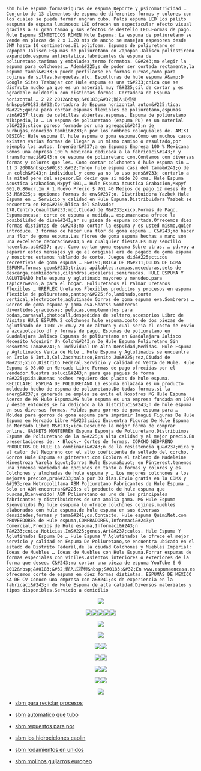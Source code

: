 
```
sbm hule espuma formasFiguras de espuma Deporte y psicomotricidad … Conjunto de 13 elementos de espuma de diferentes formas y colores con los cuales se puede formar ungran cubo. Palos espuma LED Los palito esspuma de espuma luminosos LED ofrecen un espectacular efecto visual gracias a su gran tamao y sus efectos de destello LED.Formas de pago. Hule Espuma SINTETICOS ROMEN Hule Espuma: La espuma de poliuretano se vende en placas de 2 x 1.20 mts de ancho se manejan espesores desde 3MM hasta 10 centimetros.El polifoam. Espumas de poliuretano en Zapopan Jalisco Espumas de poliuretano en Zapopan Jalisco poliestireno expandido,espuma antiestatica,fabricantes de espuma de poliuretano,tarimas y embalades,termo formatos. C&#243;mo elegir la espuma para colchones,… Adem&#225;s de poder ser cortada rectamente,la espuma tambi&#233;n puede perfilarse en formas curvas,como para cojines de sillas,banquetas,etc. Esculturas de hule espuma A&amp;D Google Sites Trabajar con Hule espuma es una t&#233;cnica que se disfruta mucho ya que es un material muy f&#225;cil de cortar y es agradable moldearlo con distintas formas. Cortadora de Espuma horizontal … 2 22 2012&nbsp;&#0183;&#32;嵌入式视频&nbsp;&#0183;&#32;Cortadora de Espuma horizontal autom&#225;tica: M&#225;quina para cortar espumas flexibles de poliuretano,espumas vin&#237;licas de celdillas abiertas,espumas. Espuma de poliuretano Wikipedia,la … La espuma de poliuretano (espuma PU) es un material pl&#225;stico poroso formado por una agregaci&#243;n de burbujas,conocido tambi&#233;n por los nombres coloquiales de. AMIKI DESIGN: Hule espuma El hule espuma o goma espuma.Como en muchos casos existen varias formas de llegar a un mismo camino o resultado,por ejemplo los autos. Ingenier&#237;a en Espumas Empresa 100 % Mexicana Somos una empresa 100 % mexicana dedicada a la fabricaci&#243;n y transformaci&#243;n de espuma de poliuretano con.Contamos con diversas formas y colores que les. Como cortar colchoneta d hule espuma sin … 11 3 2008&nbsp;&#0183;&#32;Tengo hule espuma casi del tama&#241;o de un colch&#243;n individual y como ya no lo uso pens&#233; cortarlo a la mitad pero del espesor.Es decir que si mide 20 cms. Hule Espuma Acustica Grabacion,Mxpyf 001,… Hule Espuma Acustica Grabacion,Mxpyf 001,0.80ncr,1m X 1.Nuevo Precio $ 761 40 Medios de pago.12 meses de $ 63.M&#225;s opciones Formas de env&#237;o. Distribuidora Yazbek Hule Espuma en … Servicio y calidad en Hule Espuma.Distribuidora Yazbek se encuentra en Rep&#250;blica del Salvador 178,Centro,Cuauht&#233;moc,Ciudad de M&#233;xico.Formas de Pago. Espumaencasa; corte de espuma a medida,… espumaencasa ofrece la posibilidad de dise&#241;ar su pieza de espuma cortada.Ofrecemos diez formas distintas de c&#243;mo cortar la espuma y es usted mismo,quien introduce. 3 formas de hacer una flor de goma espuma … C&#243;mo hacer una flor de goma espuma.Las flores de goma espuma hechas a mano son una excelente decoraci&#243;n en cualquier fiesta.Es muy sencillo hacerlas,as&#237; que. Como cortar goma espuma Sobre otras. … pd.voy a separar estos mensajes ya qe el original era de pegado de goma espuma y nosotros estamos hablando de corte. Juegos did&#225;cticos recreativos de goma espuma … F&#193;BRICA DE M&#211;DULOS DE GOMA ESPUMA.formas geom&#233;tricas apilables,rampas,mecedoras,sets de descarga,cambiadores,cilindros,escaleras,semiruedas. HULE ESPUMA Y AGLUTINADO hule espuma y aglutinado mayoreo y menudeo.para tapicer&#205;a para el hogar. Poliuretanos el Palmar Uretanos Flexibles … UREFLEX Uretanos Flexibles productos y procesos en espuma flexible de poliuretano,pantogr&#225;fo,laminado,corte vertical,electrocorte,aglutinado Gorros de goma espuma eva.Sombreros … Gorros de goma espuma y goma eva.Shatss Sombreros divertidos,graciosos; pelucas,complementos para bodas,carnaval,photocall,despedidas de soltero,accesorios Libro de Visitas HULE ESPUMA 2 colchones hule espuma.costo de dos piezas de aglutinado de 190x 70 cm.y 20 de altura y cual seria el costo de envio a azcapotzalco df y formas de pago. Espumas de poliuretano en Guadalajara Jalisco Espumas de poliuretano en Guadalajara Jalisco Necesito Adquirir Un Colch&#243;n De Hule Espuma Poliuretano Sin Resortes Tama&#241;o Individual De Alta Densidad,Medidas. Hule Espuma y Aglutinados Venta de Hule … Hule Espuma y Aglutinados se encuentra en Irolo 6 Int.3,Col.Zacahuitzco,Benito Ju&#225;rez,Ciudad de M&#233;xico,Distrito Federal.Servicio y calidad en Venta de Hule. Hule Espuma $ 98.00 en Mercado Libre Formas de pago ofrecidas por el vendedor.Nuestra soluci&#243;n para que pagues de forma r&#225;pida.Buenas noches requiero dos placas de hule espuma. RECICLAJE: ESPUMA DE POLIURETANO La espuma enlazada es un producto moldeado hecho de espuma de poliuretano.De todas formas,si la energ&#237;a generada se emplea se evita el Nosotros MG Hule Espuma Acerca de MG Hule Espuma.MG hule espuma es una empresa fundada en 1974 y desde entonces se ha dedicado a la distribuci&#243;n de hule espuma en sus diversas formas. Moldes para gorros de goma espuma para … Moldes para gorros de goma espuma para imprimir Imagui Figuras De Hule Espuma en Mercado Libre M&#233;xico Encuentra Figuras De Hule Espuma en Mercado Libre M&#233;xico.Descubre la mejor forma de comprar online. GASKETS MONTERREY Espuma Esponja de Poliuretano.Distribuimos Espuma de Poliuretano de la m&#225;s alta calidad y al mejor precio.En presentaciones de: • Block.• Cortes de formas. CORCHO NEOPRENO PRODUCTOS DE HULE La combinaci&#243;n de la resistencia qu&#237;mica y al calor del Neopreno con el alto coeficiente de sellado del corcho. Gorros Hule Espuma es.pinterest.com Explora el tablero de Madeleine Hinestroza Varela &quot;Gorros Hule Espuma&quot; en Pinterest.tenemos una inmensa variedad de opciones en tanto a formas y colores y es. Colchones y almohadas de hule espuma y … Los mejores colchones a los mejores precios,pru&#233;balo por 30 dias.Envio gratis en la CDMX y &#193;rea Metropolitana ABM Poliuretano Fabricantes de Hule Espuma … Solo en ABM encontrar&#225;s el producto de hule espuma que buscas,Bienvenido! ABM Poliuretano es uno de los principales fabricantes y distribuidores de una amplia gama. MG Hule Espuma Bienvenidos Mg hule esupuma le ofrece colchones cojines,muebles elaborados con hule espuma.de hule espuma en sus diversas densidades,formas y tama&#241;os.Contacto. Hule espuma QuimiNet.com PROVEEDORES de Hule espuma,COMPRADORES,Informaci&#243;n Comercial,Precios de Hule espuma,Informaci&#243;n T&#233;cnica,Noticias,Im&#225;genes,Art&#237;culos. Hule Espuma Y Aglutinados Espuma De … Hule Espuma Y Aglutinados le ofrece el mejor servicio y calidad en Espuma De Poliuretano,se encuentra ubicado en el estado de Distrito Federal,de la ciudad Colchones y Muebles Imperial: Ideas de Muebles … Ideas de Muebles con Hule Espuma.Forrar espumas de formas especiales con viniles.Asientos interiores o exteriores de la forma que desee. C&#243;mo cortar una pieza de espuma YouTube 6 6 2012&nbsp;&#0183;&#32;嵌入式视频&nbsp;&#0183;&#32;En www.espumaencasa.es ofrecemos corte de espuma en diez formas distintas. ESPUMAS DE MEXICO SA DE CV Conoce una empresa con a&#241;os de experiencia en la fabricaci&#243;n de Hule Espuma de alta calidad.Diversos materiales y tipos disponibles.Servicio a domicilio 
```

<div align="center">

<a href="https://es-crusher.shibang-china.com/github&k=sbm+hule+espuma+formas"><img src="https://static.shibang-china.com/es/crusher/logo.jpg"></a>

<a href="https://es-crusher.shibang-china.com/github&k=sbm+hule+espuma+formas"><img src="https://static.shibang-china.com/es/crusher/index.jpg"></a><a href="https://es-crusher.shibang-china.com/material.htmlgithub&k=sbm+hule+espuma+formas"><img src="https://static.shibang-china.com/es/crusher/material.jpg"></a><a href="https://es-crusher.shibang-china.com/application.htmlgithub&k=sbm+hule+espuma+formas"><img src="https://static.shibang-china.com/es/crusher/application.jpg"></a><a href="https://es-crusher.shibang-china.com/aboutus.htmlgithub&k=sbm+hule+espuma+formas"><img src="https://static.shibang-china.com/es/crusher/aboutus.jpg"></a><a href="https://es-crusher.shibang-china.com/contact.htmlgithub&k=sbm+hule+espuma+formas"><img src="https://static.shibang-china.com/es/crusher/contact.jpg"></a>

<a href="https://es-crusher.shibang-china.com/github&k=sbm+hule+espuma+formas"><img src="https://static.shibang-china.com/es/crusher/banner.jpg"></a>

<a href="https://swt.shibang-china.com/github&k=sbm+hule+espuma+formas"><img src="https://static.shibang-china.com/es/crusher/text.jpg"></a>

<a href="https://swt.shibang-china.com/github&k=sbm+hule+espuma+formas"><img src="https://static.shibang-china.com/es/crusher/chat.jpg"></a><a href="https://es-crusher.shibang-china.com/contact.htmlgithub&k=sbm+hule+espuma+formas"><img src="https://static.shibang-china.com/es/crusher/message.jpg"></a>

<a href="https://es-crusher.shibang-china.com/products/pe.htmlgithub&k=sbm+hule+espuma+formas"><img src="https://static.shibang-china.com/es/crusher/pe.jpg"></a><a href="https://es-crusher.shibang-china.com/products/pf.htmlgithub&k=sbm+hule+espuma+formas"><img src="https://static.shibang-china.com/es/crusher/pf.jpg"></a>

<a href="https://es-crusher.shibang-china.com/products/hpt.htmlgithub&k=sbm+hule+espuma+formas"><img src="https://static.shibang-china.com/es/crusher/hpt.jpg"></a><a href="https://es-crusher.shibang-china.com/products/vsi.htmlgithub&k=sbm+hule+espuma+formas"><img src="https://static.shibang-china.com/es/crusher/vsi.jpg"></a>

<a href="https://es-crusher.shibang-china.com/products/klv.htmlgithub&k=sbm+hule+espuma+formas"><img src="https://static.shibang-china.com/es/crusher/klv.jpg"></a><a href="https://es-crusher.shibang-china.com/products/portable.htmlgithub&k=sbm+hule+espuma+formas"><img src="https://static.shibang-china.com/es/crusher/portable.jpg"></a>

<a href="https://swt.shibang-china.com/github&k=sbm+hule+espuma+formas"><img src="https://static.shibang-china.com/es/crusher/case.jpg"></a>

</div>


* [sbm para reciclar procesos](sbm%20para%20reciclar%20procesos.md)

* [sbm automatico que tubo](sbm%20automatico%20que%20tubo.md)

* [sbm repuestos para por](sbm%20repuestos%20para%20por.md)

* [sbm los hidrociclones caolin](sbm%20los%20hidrociclones%20caolin.md)

* [sbm rodamientos en unidos](sbm%20rodamientos%20en%20unidos.md)

* [sbm molinos guijarros europeo](sbm%20molinos%20guijarros%20europeo.md)